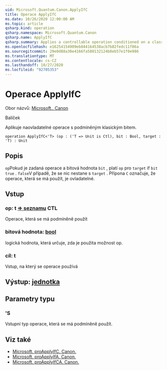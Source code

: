 ```yaml
---
uid: Microsoft.Quantum.Canon.ApplyIfC
title: Operace ApplyIfC
ms.date: 10/26/2020 12:00:00 AM
ms.topic: article
qsharp.kind: operation
qsharp.namespace: Microsoft.Quantum.Canon
qsharp.name: ApplyIfC
qsharp.summary: Applies a controllable operation conditioned on a classical bit.
ms.openlocfilehash: e16254154909eb844164538acb7b82fedc11f86a
ms.sourcegitcommit: 29e0d88a30e4166fa580132124b0eb57e1f0e986
ms.translationtype: MT
ms.contentlocale: cs-CZ
ms.lasthandoff: 10/27/2020
ms.locfileid: "92705353"
---
```

# <a name="applyifc-operation"></a>Operace ApplyIfC

Obor názvů: [Microsoft.. Canon](xref:Microsoft.Quantum.Canon)

Balíček [](https://nuget.org/packages/)


Aplikuje naovladatelné operace s podmíněným klasickým bitem.

```qsharp
operation ApplyIfC<'T> (op : ('T => Unit is Ctl), bit : Bool, target : 'T) : Unit
```


## <a name="description"></a>Popis

`op`Pokud je zadaná operace a bitová hodnota `bit` , platí `op` pro `target` if `bit` `true` . `false`V případě, že se nic nestane s `target` .
Přípona `C` označuje, že operace, která se má použít, je ovladatelné.

## <a name="input"></a>Vstup

### <a name="op--t--unit-ctl"></a>op: t [=> seznamu](xref:microsoft.quantum.lang-ref.unit) CTL

Operace, která se má podmíněně použít


### <a name="bit--bool"></a>bitová hodnota: [bool](xref:microsoft.quantum.lang-ref.bool)

logická hodnota, která určuje, zda je použita možnost op.


### <a name="target--t"></a>cíl: t

Vstup, na který se operace používá



## <a name="output--unit"></a>Výstup: [jednotka](xref:microsoft.quantum.lang-ref.unit)



## <a name="type-parameters"></a>Parametry typu

### <a name="t"></a>'S

Vstupní typ operace, která se má podmíněně použít.

## <a name="see-also"></a>Viz také

- [Microsoft. proApplyIfC. Canon.](xref:Microsoft.Quantum.Canon.ApplyIfC)
- [Microsoft. proApplyIfA. Canon.](xref:Microsoft.Quantum.Canon.ApplyIfA)
- [Microsoft. proApplyIfCA. Canon.](xref:Microsoft.Quantum.Canon.ApplyIfCA)